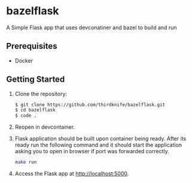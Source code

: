 # bazelflask
A Simple Flask app that uses devconatiner and bazel to build and run

## Prerequisites 

- Docker

## Getting Started

1. Clone the repository:
    ```bash
    $ git clone https://github.com/thirdknife/bazelflask.git
    $ cd bazelflask
    $ code .
    ```

2. Reopen in devcontainer.

3. Flask application should be built upon container being ready. After its ready run the following command and it should start the application asking you to open in browser if port was forwarded correctly.
   ```bash
   make run
   ``` 

4. Access the Flask app at [http://localhost:5000](http://localhost:5000).
